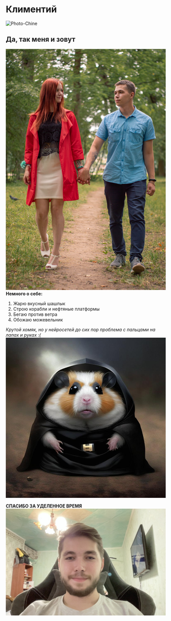 # Климентий
![Photo-Chine](images/picture-1.jpeg)
## Да, так меня и зовут
![Photo-SPB](images/picture-2.jpg)
__Немного о себе:__
1. Жарю вкусный шашлык
2. Строю корабли и нефтяные платформы
3. Бегаю против ветра
4. Обожаю можевельник

*Крутой хомяк, но у нейросетей до сих пор проблема с пальцами на лапах и руках :(*
![Photo-homek](images/picture-3.jpg)

__СПАСИБО ЗА УДЕЛЕННОЕ ВРЕМЯ__
![Photo-my_fatface](images/picture-4.jpg)